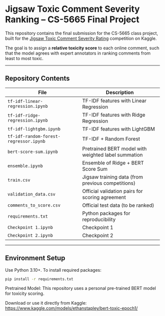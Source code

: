 # Jigsaw Toxic Comment Severity Ranking – CS-5665 Final Project

This repository contains the final submission for the CS-5665 class project, built for the [Jigsaw Toxic Comment Severity Rating](https://www.kaggle.com/competitions/jigsaw-toxic-severity-rating) competition on Kaggle.

The goal is to assign a **relative toxicity score** to each online comment, such that the model agrees with expert annotators in ranking comments from least to most toxic.

---

## Repository Contents

| File | Description |
|------|-------------|
| `tf-idf-linear-regression.ipynb` | TF-IDF features with Linear Regression |
| `tf-idf-ridge-regression.ipynb`  | TF-IDF features with Ridge Regression |
| `tf-idf-lightgbm.ipynb`          | TF-IDF features with LightGBM |
| `tf-idf-random-forest-regressor.ipynb` | TF-IDF + Random Forest |
| `bert-score-sum.ipynb`           | Pretrained BERT model with weighted label summation |
| `ensemble.ipynb`                 | Ensemble of Ridge + BERT Score Sum |
| `train.csv`                      | Jigsaw training data (from previous competitions) |
| `validation_data.csv`           | Official validation pairs for scoring agreement |
| `comments_to_score.csv`         | Official test data (to be ranked) |
| `requirements.txt`              | Python packages for reproducibility |
| `Checkpoint 1.ipynb`                   | Checkpoint 1 |
| `Checkpoint 2.ipynb`                   | Checkpoint 2 |

---

## Environment Setup

Use Python 3.10+. To install required packages:

```bash
pip install -r requirements.txt
```

Pretrained Model:
This repository uses a personal pre-trained BERT model for toxicity scoring.

Download or use it directly from Kaggle:  
https://www.kaggle.com/models/ethanstapley/bert-toxic-epoch1/
